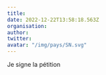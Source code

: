 ```yaml
---
title: 
date: 2022-12-22T13:58:18.563Z
organisation: 
author: 
twitter: 
avatar: "/img/pays/SN.svg"
---
```


Je signe la pétition 